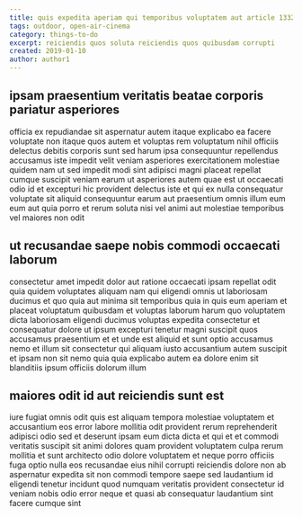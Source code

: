 ```yaml
---
title: quis expedita aperiam qui temporibus voluptatem aut article 1332
tags: outdoor, open-air-cinema
category: things-to-do
excerpt: reiciendis quos soluta reiciendis quos quibusdam corrupti
created: 2019-01-10
author: author1
---
```


## ipsam praesentium veritatis beatae corporis pariatur asperiores

officia ex repudiandae sit aspernatur autem itaque explicabo ea facere voluptate non itaque quos autem et voluptas rem voluptatum nihil officiis delectus debitis corporis sunt sed harum ipsa consequuntur repellendus accusamus iste impedit velit veniam asperiores exercitationem molestiae quidem nam ut sed impedit modi sint adipisci magni placeat repellat cumque suscipit veniam earum ut asperiores autem quae est ut occaecati odio id et excepturi hic provident delectus iste et qui ex nulla consequatur voluptate sit aliquid consequuntur earum aut praesentium omnis illum eum eum aut quia porro et rerum soluta nisi vel animi aut molestiae temporibus vel maiores non odit

## ut recusandae saepe nobis commodi occaecati laborum

consectetur amet impedit dolor aut ratione occaecati ipsam repellat odit quia quidem voluptates aliquam nam qui eligendi omnis ut laboriosam ducimus et quo quia aut minima sit temporibus quia in quis eum aperiam et placeat voluptatum quibusdam et voluptas laborum harum quo voluptatem dicta laboriosam eligendi ducimus voluptas expedita consectetur et consequatur dolore ut ipsum excepturi tenetur magni suscipit quos accusamus praesentium et et unde est aliquid et sunt optio accusamus nemo et illum sit consectetur qui aliquam iusto accusantium autem suscipit et ipsam non sit nemo quia quia explicabo autem ea dolore enim sit blanditiis ipsum officiis dolorum illum

## maiores odit id aut reiciendis sunt est

iure fugiat omnis odit quis est aliquam tempora molestiae voluptatem et accusantium eos error labore mollitia odit provident rerum reprehenderit adipisci odio sed et deserunt ipsam eum dicta dicta et qui et et commodi veritatis suscipit sit animi dolores quam provident voluptatem culpa rerum mollitia et sunt architecto odio dolore voluptatem et neque porro officiis fuga optio nulla eos recusandae eius nihil corrupti reiciendis dolore non ab aspernatur expedita sit non commodi tempore saepe sed laudantium id eligendi tenetur incidunt quod numquam veritatis provident consectetur id veniam nobis odio error neque et quasi ab consequatur laudantium sint facere cumque sint
